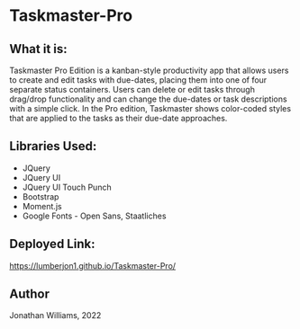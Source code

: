 # Taskmaster-Pro

## What it is:
Taskmaster Pro Edition is a kanban-style productivity app that allows users to create and edit tasks with due-dates,
placing them into one of four separate status containers.  Users can delete or edit tasks through drag/drop functionality
and can change the due-dates or task descriptions with a simple click.
In the Pro edition, Taskmaster shows color-coded styles that are applied to the tasks as their due-date approaches.

## Libraries Used:
* JQuery
* JQuery UI
* JQuery UI Touch Punch
* Bootstrap
* Moment.js
* Google Fonts - Open Sans, Staatliches

## Deployed Link:
https://lumberjon1.github.io/Taskmaster-Pro/

## Author
Jonathan Williams, 2022
